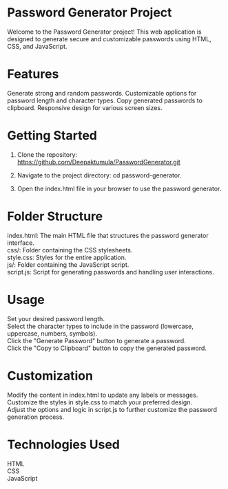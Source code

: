 # Password Generator Project
Welcome to the Password Generator project! This web application is designed to generate secure and customizable passwords using HTML, CSS, and JavaScript.

# Features
Generate strong and random passwords.
Customizable options for password length and character types.
Copy generated passwords to clipboard.
Responsive design for various screen sizes.


# Getting Started
1) Clone the repository:
https://github.com/Deepaktumula/PasswordGenerator.git

2) Navigate to the project directory:
cd password-generator.

3) Open the index.html file in your browser to use the password generator.

# Folder Structure
index.html: The main HTML file that structures the password generator interface.<br>
css/: Folder containing the CSS stylesheets.<br>
style.css: Styles for the entire application.<br>
js/: Folder containing the JavaScript script.<br>
script.js: Script for generating passwords and handling user interactions.<br>

# Usage
Set your desired password length.<br>
Select the character types to include in the password (lowercase, uppercase, numbers, symbols).<br>
Click the "Generate Password" button to generate a password.<br>
Click the "Copy to Clipboard" button to copy the generated password.<br>

# Customization
Modify the content in index.html to update any labels or messages.<br>
Customize the styles in style.css to match your preferred design.<br>
Adjust the options and logic in script.js to further customize the password generation process.

# Technologies Used
HTML<br>
CSS<br>
JavaScript
